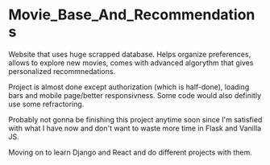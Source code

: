 # Movie_Base_And_Recommendations
Website that uses huge scrapped database. Helps organize preferences, allows to explore new movies, comes with advanced algorythm that gives personalized recommnedations.

Project is almost done except authorization (which is half-done), loading bars and mobile page/better responsivness.
Some code would also definitly use some refractoring.

Probably not gonna be finishing this project anytime soon since I'm satisfied with what I have now and don't want to waste more time in Flask and Vanilla JS.

Moving on to learn Django and React and do different projects with them.
